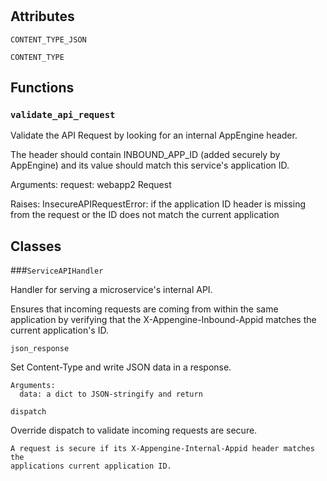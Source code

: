 # 




## Attributes
    
`CONTENT_TYPE_JSON`
    
`CONTENT_TYPE`
    





## Functions
    
### `validate_api_request`

Validate the API Request by looking for an internal AppEngine header.

  The header should contain INBOUND_APP_ID (added securely by AppEngine) and its
  value should match this service's application ID.

  Arguments:
    request: webapp2 Request

  Raises:
    InsecureAPIRequestError: if the application ID header is missing from the
      request or the ID does not match the current application
  

    
    




## Classes
    
    
###`ServiceAPIHandler`

Handler for serving a microservice's internal API.

  Ensures that incoming requests are coming from within the same application by
  verifying that the X-Appengine-Inbound-Appid matches the current application's
  ID.
  

        
        
            

`json_response`

Set Content-Type and write JSON data in a response.

    Arguments:
      data: a dict to JSON-stringify and return
    

            

`dispatch`

Override dispatch to validate incoming requests are secure.

    A request is secure if its X-Appengine-Internal-Appid header matches the
    applications current application ID.
    

            

        

    
